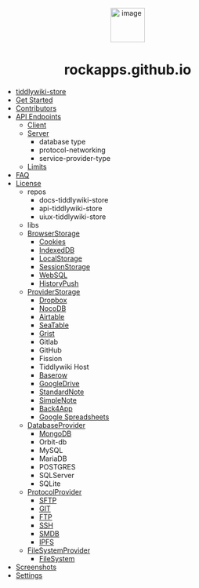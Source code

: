<!-- docs/_sidebar.md -->

<p align="center">
 <img src="https://avatars.githubusercontent.com/u/123275718?s=200&v=4" alt="image" width="70px">
</p>

<h1 align="center">rockapps.github.io</h5>

* [tiddlywiki-store](/README.md)
* [Get Started](get-started/README.md)
* [Contributors](contributors/README.md)
* [API Endpoints](api/README.md)
   * [Client](api/client/README.md)
   * [Server](api/server/README.md)
      * database type
      * protocol-networking
      * service-provider-type
   * [Limits](api/limits/README.md)
* [FAQ](/faq/README.md)
* [License](/license/README.md)
   * repos
     * docs-tiddlywiki-store
     * api-tiddlywiki-store
     * uiux-tiddlywiki-store
   * libs
   * [BrowserStorage](/license/README.md) 
     * [Cookies](/license/README.md) 
     * [IndexedDB](/license/README.md) 
     * [LocalStorage](/license/README.md) 
     * [SessionStorage](/license/README.md) 
     * [WebSQL](/license/README.md) 
     * [HistoryPush](/license/README.md) 
   * [ProviderStorage](/license/README.md) 
     * [Dropbox](/license/README.md) 
     * [NocoDB](/license/README.md) 
     * [Airtable](/license/README.md) 
     * [SeaTable](/license/README.md) 
     * [Grist](/license/README.md) 
     * Gitlab
     * GitHub
     * Fission
     * Tiddlywiki Host
     * [Baserow](/license/README.md) 
     * [GoogleDrive](/license/README.md) 
     * [StandardNote](/license/README.md) 
     * [SimpleNote](/license/README.md) 
     * [Back4App](/license/README.md) 
     * [Google Spreadsheets](/license/README.md) 
   * [DatabaseProvider](/license/README.md) 
     * [MongoDB](/license/README.md) 
     * Orbit-db
     * MySQL
     * MariaDB
     * POSTGRES
     * SQLServer
     * SQLite
   * [ProtocolProvider](/license/README.md) 
     * [SFTP](/license/README.md) 
     * [GIT](/license/README.md) 
     * [FTP](/license/README.md) 
     * [SSH](/license/README.md) 
     * [SMDB](/license/README.md) 
     * [IPFS](/license/README.md) 
   * [FileSystemProvider](/license/README.md)  
     * [FileSystem](/license/README.md) 
* [Screenshots](screenshots/README.md)
* [Settings](settings/README.md)
